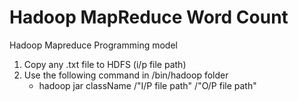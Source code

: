 # Hadoop MapReduce Word Count
 Hadoop Mapreduce Programming model

1. Copy any .txt file to HDFS (i/p file path)
2. Use the following command in /bin/hadoop folder
   - hadoop jar <jarfile> className /"I/P file path" /"O/P file path"